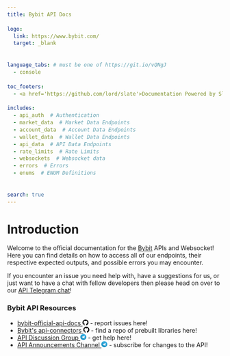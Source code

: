 ```yaml
---
title: Bybit API Docs

logo:
  link: https://www.bybit.com/
  target: _blank


language_tabs: # must be one of https://git.io/vQNgJ
  - console

toc_footers:
  - <a href='https://github.com/lord/slate'>Documentation Powered by Slate</a>

includes:
  - api_auth  # Authentication
  - market_data  # Market Data Endpoints
  - account_data  # Account Data Endpoints
  - wallet_data  # Wallet Data Endpoints
  - api_data  # API Data Endpoints
  - rate_limits  # Rate Limits
  - websockets  # Websocket data
  - errors  # Errors
  - enums  # ENUM Definitions


search: true
---
```


<!---
Clipboard script
-->

<script src="../dist/clipboard.min.js"></script>

<script>
var clipboard = new ClipboardJS('.clipboard_button');

clipboard.on('success', function(e) {
    console.log(e);
});

clipboard.on('error', function(e) {
    console.log(e);
});
</script>



# Introduction

Welcome to the official documentation for the [Bybit](https://www.bybit.com/) APIs and Websocket! Here you can find details on how to access all of our endpoints, their respective expected outputs, and possible errors you may encounter.

If you encounter an issue you need help with, have a suggestions for us, or just want to have a chat with fellow developers then please head on over to our [API Telegram chat](https://t.me/Bybitapi)!


### Bybit API Resources
<ul>
  <li><a href="https://github.com/bybit-exchange/bybit-official-api-docs">bybit-official-api-docs <img src="images/github_logo_icon.png" height="14", width="14"></a> - report issues here!
  <li><a href="https://github.com/bybit-exchange/api-connectors/">Bybit's api-connectors <img src="images/github_logo_icon.png" height="14", width="14"></a> - find a repo of prebuilt libraries here!
  <li><a href="https://t.me/Bybitapi">API Discussion Group <img src="images/telegram_logo_icon.png" height="14", width="14"></a> - get help here!
  <li><a href="https://t.me/Bybit_API_Announcements">API Announcements Channel <img src="images/telegram_logo_icon.png" height="14", width="14"></a> - subscribe for changes to the API!
</ul>
